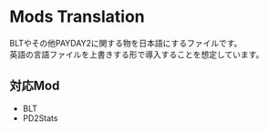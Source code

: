 # Mods Translation
BLTやその他PAYDAY2に関する物を日本語にするファイルです。  
英語の言語ファイルを上書きする形で導入することを想定しています。

## 対応Mod
 * BLT
 * PD2Stats
